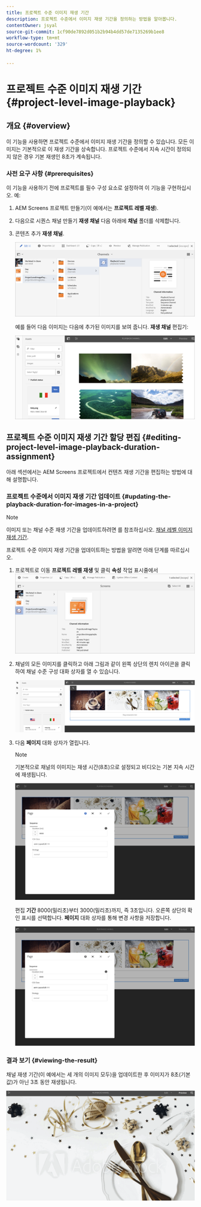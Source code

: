 ```yaml
---
title: 프로젝트 수준 이미지 재생 기간
description: 프로젝트 수준에서 이미지 재생 기간을 정의하는 방법을 알아봅니다.
contentOwner: jsyal
source-git-commit: 1cf90de7892d051b2b94b4dd57de7135269b1ee8
workflow-type: tm+mt
source-wordcount: '329'
ht-degree: 1%

---
```



# 프로젝트 수준 이미지 재생 기간 {#project-level-image-playback}

## 개요 {#overview}

이 기능을 사용하면 프로젝트 수준에서 이미지 재생 기간을 정의할 수 있습니다. 모든 이미지는 기본적으로 이 재생 기간을 상속합니다. 프로젝트 수준에서 지속 시간이 정의되지 않은 경우 기본 재생인 8초가 계속됩니다.

### 사전 요구 사항 {#prerequisites}

이 기능을 사용하기 전에 프로젝트를 필수 구성 요소로 설정하여 이 기능을 구현하십시오. 예:

1. AEM Screens 프로젝트 만들기(이 예에서는 **프로젝트 레벨 재생**).
1. 다음으로 시퀀스 채널 만들기 **재생 채널** 다음 아래에 **채널** 폴더를 삭제합니다.
1. 콘텐츠 추가 **재생 채널**.

   ![assets](assets/image_playback1.png)

   예를 들어 다음 이미지는 다음에 추가된 이미지를 보여 줍니다. **재생 채널** 편집기:

   ![assets](assets/image_playback2.png)

## 프로젝트 수준 이미지 재생 기간 할당 편집 {#editing-project-level-image-playback-duration-assignment}

아래 섹션에서는 AEM Screens 프로젝트에서 컨텐츠 재생 기간을 편집하는 방법에 대해 설명합니다.

### 프로젝트 수준에서 이미지 재생 기간 업데이트 {#updating-the-playback-duration-for-images-in-a-project}


>[!NOTE]
>
>이미지 또는 채널 수준 재생 기간을 업데이트하려면 를 참조하십시오. [채널 레벨 이미지 재생 기간](channel-level-image-playback.md).

프로젝트 수준 이미지 재생 기간을 업데이트하는 방법을 알려면 아래 단계를 따르십시오.

1. 프로젝트로 이동 **프로젝트 레벨 재생** 및 클릭 **속성** 작업 표시줄에서
   ![assets](assets/image_playback3.png)

1. 채널의 모든 이미지를 클릭하고 아래 그림과 같이 왼쪽 상단의 렌치 아이콘을 클릭하여 채널 수준 구성 대화 상자를 열 수 있습니다.

   ![screen_shot_2019-06-25at95945am](assets/screen_shot_2019-06-25at95945am.png)

1. 다음 **페이지** 대화 상자가 열립니다.

   >[!NOTE]
   >
   >기본적으로 채널의 이미지는 재생 시간(8초)으로 설정되고 비디오는 기본 지속 시간에 재생됩니다.

   ![screen_shot_2019-06-25at100343am](assets/screen_shot_2019-06-25at100343am.png)

   편집 **기간** 8000(밀리초)부터 3000(밀리초)까지, 즉 3초입니다. 오른쪽 상단의 확인 표시를 선택합니다. **페이지** 대화 상자를 통해 변경 사항을 저장합니다.

   ![screen_shot_2019-06-25at101527am](assets/screen_shot_2019-06-25at101527am.png)

### 결과 보기 {#viewing-the-result}

채널 재생 기간(이 예에서는 세 개의 이미지 모두)을 업데이트한 후 이미지가 8초(기본값)가 아닌 3초 동안 재생됩니다.

![channel_preview](assets/channel_preview.gif)

